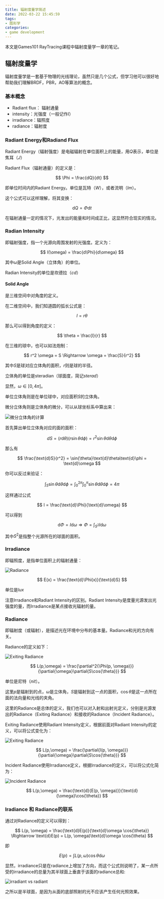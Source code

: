 ```yaml
---
title: 辐射度量学简述
date: 2022-03-22 15:45:59
tags:
- 图形学
categories:
- game development
---
```


本文是Games101 RayTracing课程中辐射度量学一章的笔记。
<!--more-->

## 辐射度量学

辐射度量学是一套基于物理的光线理论，虽然只是几个公式，但学习他可以很好地帮助我们理解BRDF，PBR，AO等算法的概念。

### 基本概念

* Radiant flux： 辐射通量
* intensity：光强度（一般记作$I$）
* irradiance：辐照度
* radiance：辐射度

### Radiant Energy和Radiand Flux

Radiant Energy（辐射强度）是电磁辐射在单位面积上的能量，用$Q$表示，单位是焦耳（$J$）

Radiant Flux（辐射通量）的定义是：

$$
\Phi = \frac{dQ}{dt}
$$

即单位时间内的Radiant Energy。单位是瓦特（$W$），或者流明（$lm$）。

这个公式可以这样理解，将其变换：

$$
\text{d}Q = \Phi\text{d}t
$$

在辐射通量一定的情况下，光发出的能量和时间成正比，这显然符合现实的情况。

### Radian Intensity

即辐射强度，指一个光源向周围发射的光强度。定义为：

$$
I(\omega) = \frac{d\Phi}{d\omega}
$$

其中$\omega$是Solid Angle（立体角）的单位。

Radian Intensity的单位是坎德拉（$cd$）

#### Solid Angle

是三维空间中对角度的定义。

在二维空间中，我们知道圆的弧长公式是：

$$
l = r\theta
$$

那么可以得到角度的定义：

$$
\theta = \frac{l}{r}
$$

在三维的球中，也可以如法炮制：

$$
r^2 \omega = S \Rightarrow \omega = \frac{S}{r^2}
$$

其中$S$是球对应立体角的面积，$r$则是球的半径。

立体角的单位是steradian（球面度，简记$sterad$）

显然，$\omega \in [0, 4\pi]$。

单位立体角则是在单位球中，对应面积$S$的立体角。

微分立体角则是立体角的微分，可以从球坐标系中算出来：

![微分立体角的计算](/assets/微分立体角的计算.png)

首先算出单位立体角对应的面的面积：

$$
dS = (r\text{d}\theta)(r\sin{\theta}\text{d}\phi) = r^2\sin{\theta}\text{d}\theta \text{d} \phi
$$

那么有

$$
\frac{\text{d}S}{r^2} = \sin{\theta}\text{d}\theta\text{d}\phi = \text{d}\omega
$$

你可以反过来验证：

$$
\int_S \sin{\theta}\text{d}\theta\text{d}\phi = \int^{2\pi}_0 \int^{\pi}_0\sin{\theta}\text{d}\theta\text{d}\phi = 4\pi
$$


这样通过公式

$$
I = \frac{\text{d}\Phi}{\text{d}\omega}
$$

可以得到

$$
\text{d}\Phi = I\text{d}\omega \Rightarrow \Phi = \int_{S^2} I\text{d}\omega
$$

其中$S^2$是指整个光源所在的球面的面积。

### Irradiance

即辐照度，是指单位面积上的辐射通量：

![Radiance](/assets/irradiance.png)

$$
E(x) = \frac{\text{d}\Phi(x)}{\text{d}S}
$$

单位是$lux$

注意Irradiance和Radiant Intensity的区别。Radiant Intensity是度量光源发出光强度的量，而Irradiance是某点接收光辐射的量。

### Radiance

即辐射度（或辐射），是描述光在环境中分布的基本量。Radiance和光的方向有关。

Radiance的定义如下：

![Exiting Radiance](/assets/radiance.png)

$$
L(p,\omega) = \frac{\partial^2{\Phi(p, \omega)}}{\partial{\omega}\partial{S\cos{\theta}}}
$$

单位是尼特（$nit$）。

这里$p$是辐射到的点，$\omega$是立体角，$S$是辐射到这一点的面积，$\cos\theta$是这一点所在面的法向量和光线的夹角。


这里的Radiance是总体的定义，我们也可以对入射和出射光定义，分别是光源发出的Radiance（Exiting Radiance）和接收的Radiance（Incident Radiance）。


Exiting Radiance使用Radiant Intensity定义，根据前面对Radiant Intensity的定义，可以将公式变化为：

![Exiting Radiance](/assets/exiting_radiance.png)

$$
L(p,\omega) = \frac{\partial{I(p, \omega)}}{\partial{\omega}\partial{S\cos{\theta}}}
$$

Incident Radiance使用Irradiance定义，根据Irradiance的定义，可以将公式化简为：

![Incident Radiance](/assets/incident_radiance.png)

$$
L(p,\omega) = \frac{\text{d}{E(p, \omega)}}{\text{d}{\omega}\cos{\theta}}
$$

### Iradiance 和 Radiance的联系

通过对Radiance的定义可以得到：

$$
L(p, \omega) = \frac{\text{d}E(p)}{\text{d}\omega \cos{\theta}} \Rightarrow \text{d}E(p) = L(p, \omega)\text{d}\omega \cos{\theta}
$$

即

$$
E(p) = \int L(p, \omega) \cos{\theta} \text{d}\omega
$$

显然，irradiance只是在radiance上增加了方向，而这个公式则说明了，某一点所受的irradiance的总量为其半球面上垂直于该面的radiance总和:

![irradiant vs radiant](/assets/irradiant_vs_radiant.png)

之所以是半球面，是因为从面的底部照射的光不应该产生任何光照效果。
